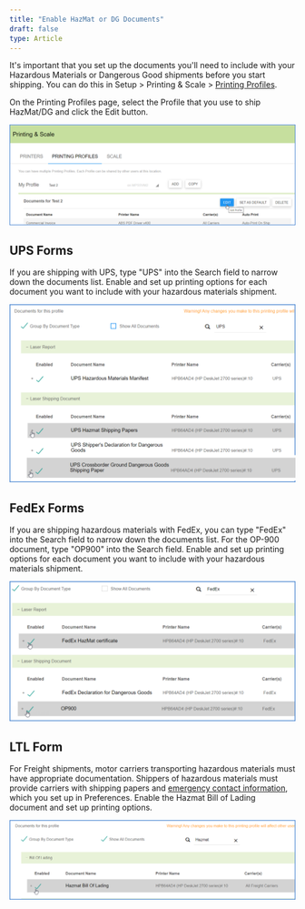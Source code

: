 ```yaml
---
title: "Enable HazMat or DG Documents"
draft: false
type: Article
---
```


It's important that you set up the documents you'll need to include with your Hazardous Materials or Dangerous Good shipments before you start shipping. You can do this in Setup > Printing & Scale > [Printing Profiles](http://ask.shipping.apteancloud.com/akb/printing-profiles/).

On the Printing Profiles page, select the Profile that you use to ship HazMat/DG and click the Edit button.

![](assets/images/aptean-shipping-software-hazmat-setup-docs-1-1.png)


## UPS Forms


If you are shipping with UPS, type "UPS" into the Search field to narrow down the documents list. Enable and set up printing options for each document you want to include with your hazardous materials shipment.

![](assets/images/aptean-shipping-software-hazmat-setup-docs-2-1.png)


## FedEx Forms


If you are shipping hazardous materials with FedEx, you can type "FedEx" into the Search field to narrow down the documents list. For the OP-900 document, type "OP900" into the Search field. Enable and set up printing options for each document you want to include with your hazardous materials shipment.

![](assets/images/aptean-shipping-software-hazmat-setup-docs-3-1-1.png)


## LTL Form


For Freight shipments, motor carriers transporting hazardous materials must have appropriate documentation. Shippers of hazardous materials must provide carriers with shipping papers and [emergency contact information](hazardous-materials-preferences.md#emergency-contact-information), which you set up in Preferences. Enable the Hazmat Bill of Lading document and set up printing options.

![software-hazmat-setup-docs-4-1](assets/images/aptean-shipping-software-hazmat-setup-docs-4-1.png)





